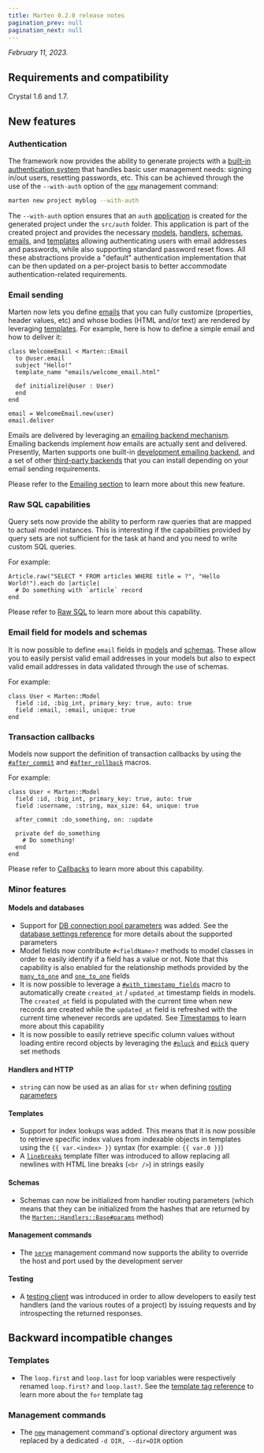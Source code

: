 ```yaml
---
title: Marten 0.2.0 release notes
pagination_prev: null
pagination_next: null
---
```


_February 11, 2023._

## Requirements and compatibility

Crystal 1.6 and 1.7.

## New features

### Authentication

The framework now provides the ability to generate projects with a [built-in authentication system](../../authentication.mdx) that handles basic user management needs: signing in/out users, resetting passwords, etc. This can be achieved through the use of the `--with-auth` option of the [`new`](../../development/reference/management-commands.md#new) management command:

```bash
marten new project myblog --with-auth
```

The `--with-auth` option ensures that an `auth` [application](../../development/applications.md) is created for the generated project under the `src/auth` folder. This application is part of the created project and provides the necessary [models](../../models-and-databases.mdx), [handlers](../../handlers-and-http.mdx), [schemas](../../schemas.mdx), [emails](../../emailing.mdx), and [templates](../../templates.mdx) allowing authenticating users with email addresses and passwords, while also supporting standard password reset flows. All these abstractions provide a "default" authentication implementation that can be then updated on a per-project basis to better accommodate authentication-related requirements.

### Email sending

Marten now lets you define [emails](../../emailing.mdx) that you can fully customize (properties, header values, etc) and whose bodies (HTML and/or text) are rendered by leveraging [templates](../../templates.mdx). For example, here is how to define a simple email and how to deliver it:

```crystal
class WelcomeEmail < Marten::Email
  to @user.email
  subject "Hello!"
  template_name "emails/welcome_email.html"

  def initialize(@user : User)
  end
end

email = WelcomeEmail.new(user)
email.deliver
```

Emails are delivered by leveraging an [emailing backend mechanism](../../emailing/introduction.md#emailing-backends). Emailing backends implement _how_ emails are actually sent and delivered. Presently, Marten supports one built-in [development emailing backend](../../emailing/reference/backends.md#development-backend), and a set of other [third-party backends](../../emailing/reference/backends.md#other-backends) that you can install depending on your email sending requirements.

Please refer to the [Emailing section](../../emailing.mdx) to learn more about this new feature.

### Raw SQL capabilities

Query sets now provide the ability to perform raw queries that are mapped to actual model instances. This is interesting if the capabilities provided by query sets are not sufficient for the task at hand and you need to write custom SQL queries.

For example:

```crystal
Article.raw("SELECT * FROM articles WHERE title = ?", "Hello World!").each do |article|
  # Do something with `article` record
end
```

Please refer to [Raw SQL](../../models-and-databases/raw-sql.md) to learn more about this capability.

### Email field for models and schemas

It is now possible to define `email` fields in [models](../../models-and-databases/reference/fields.md#email) and [schemas](../../schemas/reference/fields.md#email). These allow you to easily persist valid email addresses in your models but also to expect valid email addresses in data validated through the use of schemas.

For example:

```crystal
class User < Marten::Model
  field :id, :big_int, primary_key: true, auto: true
  field :email, :email, unique: true
end
```

### Transaction callbacks

Models now support the definition of transaction callbacks by using the [`#after_commit`](../../models-and-databases/callbacks.md#after_commit) and [`#after_rollback`](../../models-and-databases/callbacks.md#after_rollback) macros.

For example:

```crystal
class User < Marten::Model
  field :id, :big_int, primary_key: true, auto: true
  field :username, :string, max_size: 64, unique: true

  after_commit :do_something, on: :update

  private def do_something
    # Do something!
  end
end
```

Please refer to [Callbacks](../../models-and-databases/callbacks.md) to learn more about this capability.

### Minor features

#### Models and databases

* Support for [DB connection pool parameters](https://crystal-lang.org/reference/database/connection_pool.html) was added. See the [database settings reference](../../development/reference/settings.md#database-settings) for more details about the supported parameters
* Model fields now contribute `#<fieldName>?` methods to model classes in order to easily identify if a field has a value or not. Note that this capability is also enabled for the relationship methods provided by the [`many_to_one`](../../models-and-databases/reference/fields.md#many_to_one) and [`one_to_one`](../../models-and-databases/reference/fields.md#one_to_one) fields
* It is now possible to leverage a [`#with_timestamp_fields`](pathname:///api/0.2/Marten/DB/Model/Table.html#with_timestamp_fields-macro) macro to automatically create `created_at` / `updated_at` timestamp fields in models. The `created_at` field is populated with the current time when new records are created while the `updated_at` field is refreshed with the current time whenever records are updated. See [Timestamps](../../models-and-databases/introduction.md#timestamps) to learn more about this capability
* It is now possible to easily retrieve specific column values without loading entire record objects by leveraging the [`#pluck`](../../models-and-databases/reference/query-set.md#pluck) and [`#pick`](../../models-and-databases/reference/query-set.md#pick) query set methods

#### Handlers and HTTP

* `string` can now be used as an alias for `str` when defining [routing parameters](../../handlers-and-http/routing.md#specifying-route-parameters)

#### Templates

* Support for index lookups was added. This means that it is now possible to retrieve specific index values from indexable objects in templates using the `{{ var.<index> }}` syntax (for example: `{{ var.0 }}`)
* A [`linebreaks`](../../templates/reference/filters.md#linebreaks) template filter was introduced to allow replacing all newlines with HTML line breaks (`<br />`) in strings easily

#### Schemas

* Schemas can now be initialized from handler routing parameters (which means that they can be initialized from the hashes that are returned by the [`Marten::Handlers::Base#params`](pathname:///api/0.2/Marten/Handlers/Base.html#params%3AHash(String%2CInt16|Int32|Int64|Int8|String|UInt16|UInt32|UInt64|UInt8|UUID)-instance-method) method)

#### Management commands

* The [`serve`](../../development/reference/management-commands.md#serve) management command now supports the ability to override the host and port used by the development server

#### Testing

* A [testing client](../../development/testing.md#using-the-test-client) was introduced in order to allow developers to easily test handlers (and the various routes of a project) by issuing requests and by introspecting the returned responses.

## Backward incompatible changes

### Templates

* The `loop.first` and `loop.last` for loop variables were respectively renamed `loop.first?` and `loop.last?`. See the [template tag reference](../../templates/reference/tags.md#for) to learn more about the `for` template tag

### Management commands

* The [`new`](../../development/reference/management-commands.md#new) management command's optional directory argument was replaced by a dedicated `-d DIR, --dir=DIR` option
